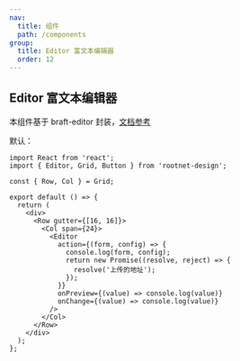 ```yaml
---
nav:
  title: 组件
  path: /components
group:
  title: Editor 富文本编辑器
  order: 12
---
```


## Editor 富文本编辑器

本组件基于 braft-editor 封装，[文档参考](https://www.yuque.com/braft-editor/be/gz44tn)

默认：

```tsx
import React from 'react';
import { Editor, Grid, Button } from 'rootnet-design';

const { Row, Col } = Grid;

export default () => {
  return (
    <div>
      <Row gutter={[16, 16]}>
        <Col span={24}>
          <Editor
            action={(form, config) => {
              console.log(form, config);
              return new Promise((resolve, reject) => {
                resolve('上传的地址');
              });
            }}
            onPreview={(value) => console.log(value)}
            onChange={(value) => console.log(value)}
          />
        </Col>
      </Row>
    </div>
  );
};
```

<API />
